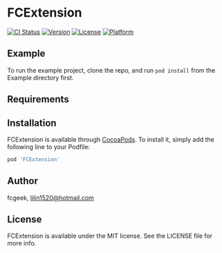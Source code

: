 # FCExtension

[![CI Status](https://img.shields.io/travis/fcgeek/FCExtension.svg?style=flat)](https://travis-ci.org/fcgeek/FCExtension)
[![Version](https://img.shields.io/cocoapods/v/FCExtension.svg?style=flat)](https://cocoapods.org/pods/FCExtension)
[![License](https://img.shields.io/cocoapods/l/FCExtension.svg?style=flat)](https://cocoapods.org/pods/FCExtension)
[![Platform](https://img.shields.io/cocoapods/p/FCExtension.svg?style=flat)](https://cocoapods.org/pods/FCExtension)

## Example

To run the example project, clone the repo, and run `pod install` from the Example directory first.

## Requirements

## Installation

FCExtension is available through [CocoaPods](https://cocoapods.org). To install
it, simply add the following line to your Podfile:

```ruby
pod 'FCExtension'
```

## Author

fcgeek, ljlin1520@hotmail.com

## License

FCExtension is available under the MIT license. See the LICENSE file for more info.
